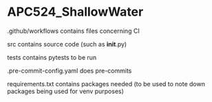 # APC524_ShallowWater

.github/workflows contains files concerning CI

src contains source code (such as __init__.py)

tests contains pytests to be run

.pre-commit-config.yaml does pre-commits

requirements.txt contains packages needed (to be used to note down packages being used for venv purposes)
